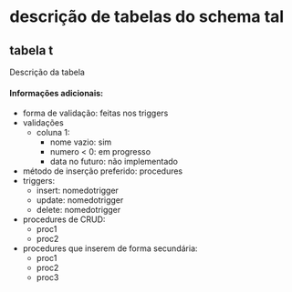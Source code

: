  
# descrição de tabelas do schema tal

## tabela t
Descrição da tabela
#### Informações adicionais:
- forma de validação: feitas nos triggers
- validações
    + coluna 1:
        + nome vazio: sim
        + numero < 0: em progresso
        + data no futuro: não implementado
- método de inserção preferido: procedures
- triggers:
    + insert: nomedotrigger
    + update: nomedotrigger
    + delete: nomedotrigger
- procedures de CRUD: 
    + proc1
    + proc2
- procedures que inserem de forma secundária: 
    + proc1 
    + proc2
    + proc3